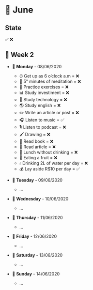 # 📅 June

## State

✅ ❌

## 📌 Week 2

-   🚩 **Monday** - 08/06/2020
    -   ⏰ Get up as 6 o’clock a.m = ❌
    -   🙏 5" minutes of meditation = ❌
    -   💪 Practice exercises = ❌
    -   📊 Study investiment = ❌
    -   📱 Study technology = ❌
    -   🌎 Study english = ❌
    -   ✏️ Write an article or post = ❌
    -   🎧 Listen to music = ✅
    -   🎙 Listen to podcast = ❌
    -   🖌 Drawing = ❌
    -   📕 Read book = ❌
    -   📃 Read article = ❌
    -   🍕 Lunch without drinking = ❌
    -   🍎 Eating a fruit = ❌
    -   💧 Drinking 2L of water per day = ❌
    -   💰 Lay aside R$10 per day = ✅

-   🚩 **Tuesday** - 09/06/2020
    -   ...

-   🚩 **Wednesday** - 10/06/2020
    -   ...

-   🚩 **Thursday** - 11/06/2020
    -   ...

-   🚩 **Friday** - 12/06/2020
    -   ...

-   🚩 **Saturday** - 13/06/2020
    -   ...

-   🚩 **Sunday** - 14/06/2020
    -   ...
